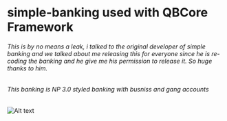 # simple-banking used with QBCore Framework

###### This is by no means a leak, i talked to the original developer of simple banking and we talked about me releasing this for everyone since he is re-coding the banking and he give me his permission to release it. So huge thanks to him.

###### This banking is NP 3.0 styled banking with busniss and gang accounts 



![Alt text](https://i.imgur.com/F8vP2qo.png "Optional title")



